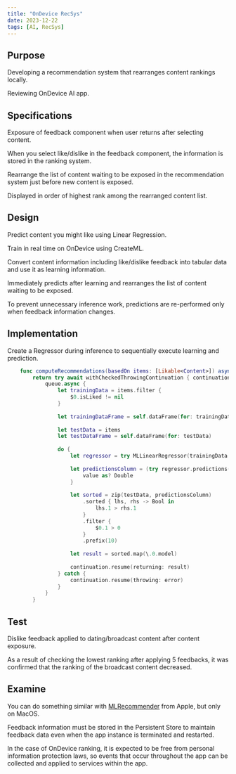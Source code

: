 ```yaml
---
title: "OnDevice RecSys"
date: 2023-12-22
tags: [AI, RecSys]
---
```

## Purpose
Developing a recommendation system that rearranges content rankings locally.

Reviewing OnDevice AI app.

## Specifications
Exposure of feedback component when user returns after selecting content.

When you select like/dislike in the feedback component, the information is stored in the ranking system.

Rearrange the list of content waiting to be exposed in the recommendation system just before new content is exposed.

Displayed in order of highest rank among the rearranged content list.

## Design
Predict content you might like using Linear Regression.

Train in real time on OnDevice using CreateML.

Convert content information including like/dislike feedback into tabular data and use it as learning information.

Immediately predicts after learning and rearranges the list of content waiting to be exposed.

To prevent unnecessary inference work, predictions are re-performed only when feedback information changes.

## Implementation
Create a Regressor during inference to sequentially execute learning and prediction.

```swift
    func computeRecommendations(basedOn items: [Likable<Content>]) async throws -> [Content] {
        return try await withCheckedThrowingContinuation { continuation in
            queue.async {
                let trainingData = items.filter {
                    $0.isLiked != nil
                }
                
                let trainingDataFrame = self.dataFrame(for: trainingData)
                
                let testData = items
                let testDataFrame = self.dataFrame(for: testData)
                
                do {
                    let regressor = try MLLinearRegressor(trainingData: trainingDataFrame, targetColumn: "like")
                    
                    let predictionsColumn = (try regressor.predictions(from: testDataFrame)).compactMap { value in
                        value as? Double
                    }
                    
                    let sorted = zip(testData, predictionsColumn)
                        .sorted { lhs, rhs -> Bool in
                            lhs.1 > rhs.1
                        }
                        .filter {
                            $0.1 > 0
                        }
                        .prefix(10)
                                        
                    let result = sorted.map(\.0.model)
                    
                    continuation.resume(returning: result)
                } catch {
                    continuation.resume(throwing: error)
                }
            }
        }
```

## Test
Dislike feedback applied to dating/broadcast content after content exposure.

As a result of checking the lowest ranking after applying 5 feedbacks, it was confirmed that the ranking of the broadcast content decreased.

## Examine
You can do something similar with [MLRecommender](https://developer.apple.com/documentation/createml/mlrecommender) from Apple, but only on MacOS.

Feedback information must be stored in the Persistent Store to maintain feedback data even when the app instance is terminated and restarted.

In the case of OnDevice ranking, it is expected to be free from personal information protection laws, so events that occur throughout the app can be collected and applied to services within the app.
